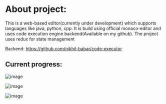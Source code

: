 # About project:

This is a web-based editor(currently under development) which supports languages like java, python, cpp. It is build using official monaco-editor and uses code execution engine backend(Available on my github). The project uses redux for state management

Backend: https://github.com/nikhil-babar/code-executor

## Current progress:

![image](https://user-images.githubusercontent.com/115392530/236639311-8dfae988-77e6-4aa7-ab9a-a1a4e4a8de9f.png)

![image](https://user-images.githubusercontent.com/115392530/236639392-6911db5c-ce1d-4b0c-8857-1ca074cdc5a0.png)

![image](https://user-images.githubusercontent.com/115392530/236639458-44ee3088-1ce0-488d-a48a-fbcfdc08992e.png)
